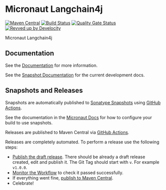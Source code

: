 <!-- Checklist: https://github.com/micronaut-projects/micronaut-core/wiki/New-Module-Checklist -->

# Micronaut Langchain4j

[![Maven Central](https://img.shields.io/maven-central/v/io.micronaut.langchain4j/micronaut-langchain4j.svg?label=Maven%20Central)](https://search.maven.org/search?q=g:%22io.micronaut.langchain4j%22%20AND%20a:%22micronaut-langchain4j%22)
[![Build Status](https://github.com/micronaut-projects/micronaut-langchain4j/workflows/Java%20CI/badge.svg)](https://github.com/micronaut-projects/micronaut-langchain4j/actions)
[![Quality Gate Status](https://sonarcloud.io/api/project_badges/measure?project=micronaut-projects_micronaut-langchain4j&metric=alert_status)](https://sonarcloud.io/summary/new_code?id=micronaut-projects_micronaut-langchain4j)
[![Revved up by Develocity](https://img.shields.io/badge/Revved%20up%20by-Develocity-06A0CE?logo=Gradle&labelColor=02303A)](https://ge.micronaut.io/scans)

Micronaut Langchain4j

## Documentation

See the [Documentation](https://micronaut-projects.github.io/micronaut-langchain4j/latest/guide/) for more information.

See the [Snapshot Documentation](https://micronaut-projects.github.io/micronaut-langchain4j/snapshot/guide/) for the current development docs.

<!-- ## Examples

Examples can be found in the [examples](https://github.com/micronaut-projects/micronaut-langchain4j/tree/master/examples) directory. -->

## Snapshots and Releases

Snapshots are automatically published to [Sonatype Snapshots](https://s01.oss.sonatype.org/content/repositories/snapshots/io/micronaut/) using [GitHub Actions](https://github.com/micronaut-projects/micronaut-langchain4j/actions).

See the documentation in the [Micronaut Docs](https://docs.micronaut.io/latest/guide/index.html#usingsnapshots) for how to configure your build to use snapshots.

Releases are published to Maven Central via [GitHub Actions](https://github.com/micronaut-projects/micronaut-langchain4j/actions).

Releases are completely automated. To perform a release use the following steps:

* [Publish the draft release](https://github.com/micronaut-projects/micronaut-langchain4j/releases). There should be already a draft release created, edit and publish it. The Git Tag should start with `v`. For example `v1.0.0`.
* [Monitor the Workflow](https://github.com/micronaut-projects/micronaut-langchain4j/actions?query=workflow%3ARelease) to check it passed successfully.
* If everything went fine, [publish to Maven Central](https://github.com/micronaut-projects/micronaut-langchain4j/actions?query=workflow%3A"Maven+Central+Sync").
* Celebrate!
